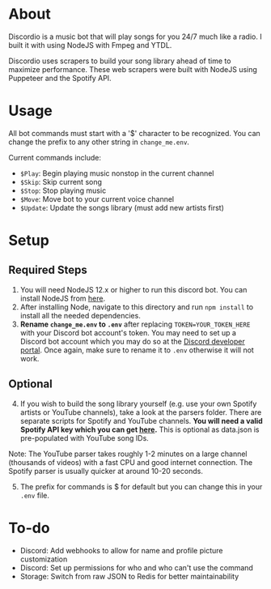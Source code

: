 # About

Discordio is a music bot that will play songs for you 24/7 much like a radio. I built it with using NodeJS with Fmpeg and YTDL.

Discordio uses scrapers to build your song library ahead of time to maximize performance. These web scrapers were built with NodeJS using Puppeteer and the Spotify API.

# Usage

All bot commands must start with a '$' character to be recognized. You can change the prefix to any other string in `change_me.env`.

Current commands include:
- `$Play`: Begin playing music nonstop in the current channel
- `$Skip`: Skip current song
- `$Stop`: Stop playing music
- `$Move`: Move bot to your current voice channel
- `$Update`: Update the songs library (must add new artists first)

# Setup

## Required Steps

1. You will need NodeJS 12.x or higher to run this discord bot. You can install NodeJS from [here](https://nodejs.org/en/download/).
2. After installing Node, navigate to this directory and run `npm install` to install all the needed dependencies.
3. **Rename `change_me.env` to `.env`** after replacing `TOKEN=YOUR_TOKEN_HERE` with your Discord bot account's token. You may need to set up a Discord bot account which you may do so at the [Discord developer portal](https://discord.com/developers). Once again, make sure to rename it to `.env` otherwise it will not work.

## Optional

4. If you wish to build the song library yourself (e.g. use your own Spotify artists or YouTube channels), take a look at the parsers folder. There are separate scripts for Spotify and YouTube channels. **You will need a valid Spotify API key which you can get [here](https://developer.spotify.com/documentation/web-api/).** This is optional as data.json is pre-populated with YouTube song IDs.

Note: The YouTube parser takes roughly 1-2 minutes on a large channel (thousands of videos) with a fast CPU and good internet connection. The Spotify parser is usually quicker at around 10-20 seconds.

5. The prefix for commands is $ for default but you can change this in your `.env` file.

# To-do

- Discord: Add webhooks to allow for name and profile picture customization
- Discord: Set up permissions for who and who can't use the command
- Storage: Switch from raw JSON to Redis for better maintainability